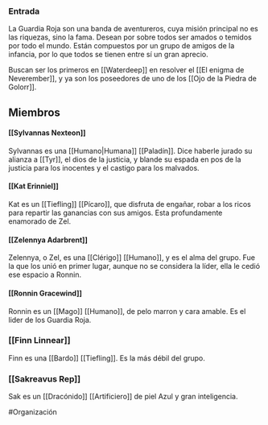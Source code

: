### Entrada
La Guardia Roja son una banda de aventureros, cuya misión principal no es las riquezas, sino la fama. Desean por sobre todos ser amados o temidos por todo el mundo. Están compuestos por un grupo de amigos de la infancia, por lo que todos se tienen entre sí un gran aprecio.

Buscan ser los primeros en [[Waterdeep]] en resolver el [[El enigma de Neverember]], y ya son los poseedores de uno de los [[Ojo de la Piedra de Golorr]].


## Miembros

#### [[Sylvannas Nexteon]]
Sylvannas es una [[Humano|Humana]] [[Paladín]]. Dice haberle jurado su alianza a [[Tyr]], el dios de la justicia, y blande su espada en pos de la justicia para los inocentes y el castigo para los malvados.

#### [[Kat Erinniel]]
Kat es un [[Tiefling]] [[Pícaro]], que disfruta de engañar, robar a los ricos para repartir las ganancias con sus amigos. Esta profundamente enamorado de Zel.

#### [[Zelennya Adarbrent]]
Zelennya, o Zel, es una [[Clérigo]] [[Humano]], y es el alma del grupo. Fue la que los unió en primer lugar, aunque no se considera la líder, ella le cedió ese espacio a Ronnin.

#### [[Ronnin Gracewind]]
Ronnin es un [[Mago]] [[Humano]], de pelo marron y cara amable. Es el lider de los Guardia Roja.

### [[Finn Linnear]]
Finn es una [[Bardo]] [[Tiefling]]. Es la más débil del grupo.

### [[Sakreavus Rep]]
Sak es un [[Dracónido]] [[Artificiero]] de piel Azul y gran inteligencia.


#Organización